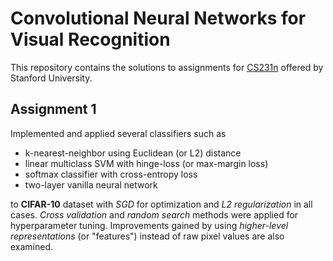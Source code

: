 # Convolutional Neural Networks for Visual Recognition
This repository contains the solutions to assignments for [CS231n](https://cs231n.github.io) offered by Stanford University.

## Assignment 1
Implemented and applied several classifiers such as 
* k-nearest-neighbor using Euclidean (or L2) distance
* linear multiclass SVM with hinge-loss (or max-margin loss)
* softmax classifier with cross-entropy loss
* two-layer vanilla neural network

to **CIFAR-10** dataset with *SGD* for optimization and *L2 regularization* in all cases. *Cross validation* and *random search* methods were applied for hyperparameter tuning. Improvements gained by using *higher-level representations* (or "features") instead of raw pixel values are also examined.
